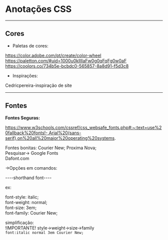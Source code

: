 # Anotações CSS
***
## Cores
* Paletas de cores:

https://color.adobe.com/pt/create/color-wheel
https://paletton.com/#uid=1000u0kllllaFw0g0qFqFg0w0aF
https://coolors.co/734b5e-bcbdc0-565857-8a8d91-f5d3c8

* Inspirações:

Cedricpereira-inspiração de site
***
## Fontes

__Fontes Seguras:__ 

https://www.w3schools.com/cssref/css_websafe_fonts.php#:~:text=use%20fallback%20fonts!-,Arial%20(sans-serif),on%20all%20major%20operating%20systems.

Fontes bonitas: Courier New; Proxima Nova;<br>Pesquisar->
Google Fonts<br>Dafont.com

->Opções em comandos:

----shorthand font----

ex:

font-style: italic;<br>font-weight: normal;<br>font-size: 3em;<br>font-family: Courier New;

simplificação:<br>
!IMPORTANTE! style->weight->size->family <br> `font:italic normal 3em Courier New;`


